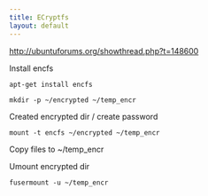 ```yaml
---
title: ECryptfs
layout: default
---
```


<http://ubuntuforums.org/showthread.php?t=148600>

Install encfs

    apt-get install encfs

    mkdir -p ~/encrypted ~/temp_encr

Created encrypted dir / create password

    mount -t encfs ~/encrypted ~/temp_encr

Copy files to ~/temp\_encr

Umount encrypted dir

    fusermount -u ~/temp_encr
